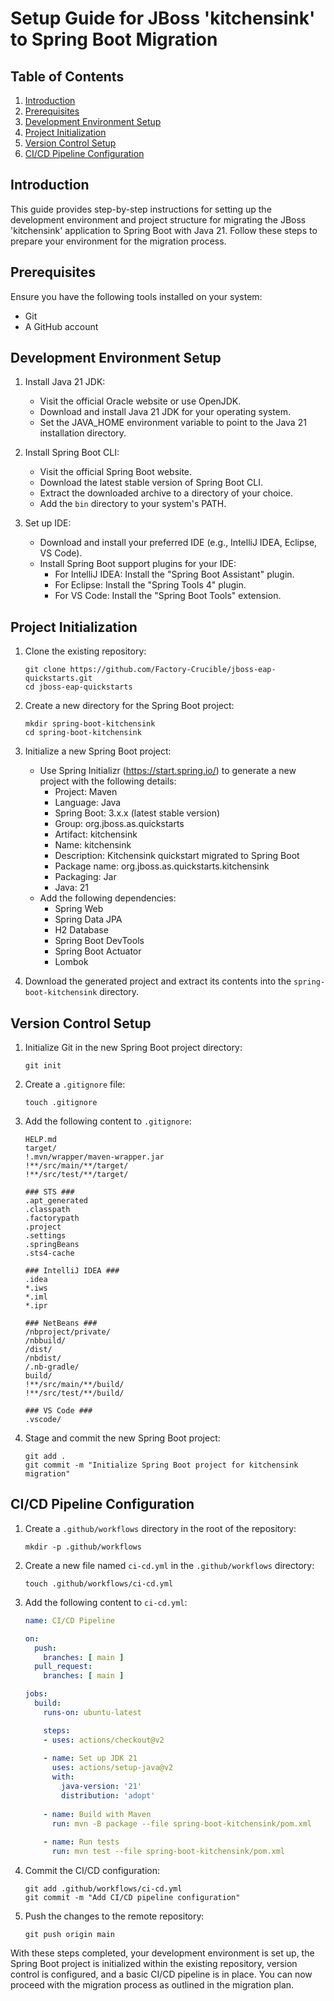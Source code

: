 
# Setup Guide for JBoss 'kitchensink' to Spring Boot Migration

## Table of Contents
1. [Introduction](#introduction)
2. [Prerequisites](#prerequisites)
3. [Development Environment Setup](#development-environment-setup)
4. [Project Initialization](#project-initialization)
5. [Version Control Setup](#version-control-setup)
6. [CI/CD Pipeline Configuration](#cicd-pipeline-configuration)

## Introduction

This guide provides step-by-step instructions for setting up the development environment and project structure for migrating the JBoss 'kitchensink' application to Spring Boot with Java 21. Follow these steps to prepare your environment for the migration process.

## Prerequisites

Ensure you have the following tools installed on your system:
- Git
- A GitHub account

## Development Environment Setup

1. Install Java 21 JDK:
   - Visit the official Oracle website or use OpenJDK.
   - Download and install Java 21 JDK for your operating system.
   - Set the JAVA_HOME environment variable to point to the Java 21 installation directory.

2. Install Spring Boot CLI:
   - Visit the official Spring Boot website.
   - Download the latest stable version of Spring Boot CLI.
   - Extract the downloaded archive to a directory of your choice.
   - Add the `bin` directory to your system's PATH.

3. Set up IDE:
   - Download and install your preferred IDE (e.g., IntelliJ IDEA, Eclipse, VS Code).
   - Install Spring Boot support plugins for your IDE:
     - For IntelliJ IDEA: Install the "Spring Boot Assistant" plugin.
     - For Eclipse: Install the "Spring Tools 4" plugin.
     - For VS Code: Install the "Spring Boot Tools" extension.

## Project Initialization

1. Clone the existing repository:
   ```
   git clone https://github.com/Factory-Crucible/jboss-eap-quickstarts.git
   cd jboss-eap-quickstarts
   ```

2. Create a new directory for the Spring Boot project:
   ```
   mkdir spring-boot-kitchensink
   cd spring-boot-kitchensink
   ```

3. Initialize a new Spring Boot project:
   - Use Spring Initializr (https://start.spring.io/) to generate a new project with the following details:
     - Project: Maven
     - Language: Java
     - Spring Boot: 3.x.x (latest stable version)
     - Group: org.jboss.as.quickstarts
     - Artifact: kitchensink
     - Name: kitchensink
     - Description: Kitchensink quickstart migrated to Spring Boot
     - Package name: org.jboss.as.quickstarts.kitchensink
     - Packaging: Jar
     - Java: 21
   - Add the following dependencies:
     - Spring Web
     - Spring Data JPA
     - H2 Database
     - Spring Boot DevTools
     - Spring Boot Actuator
     - Lombok

4. Download the generated project and extract its contents into the `spring-boot-kitchensink` directory.

## Version Control Setup

1. Initialize Git in the new Spring Boot project directory:
   ```
   git init
   ```

2. Create a `.gitignore` file:
   ```
   touch .gitignore
   ```

3. Add the following content to `.gitignore`:
   ```
   HELP.md
   target/
   !.mvn/wrapper/maven-wrapper.jar
   !**/src/main/**/target/
   !**/src/test/**/target/

   ### STS ###
   .apt_generated
   .classpath
   .factorypath
   .project
   .settings
   .springBeans
   .sts4-cache

   ### IntelliJ IDEA ###
   .idea
   *.iws
   *.iml
   *.ipr

   ### NetBeans ###
   /nbproject/private/
   /nbbuild/
   /dist/
   /nbdist/
   /.nb-gradle/
   build/
   !**/src/main/**/build/
   !**/src/test/**/build/

   ### VS Code ###
   .vscode/
   ```

4. Stage and commit the new Spring Boot project:
   ```
   git add .
   git commit -m "Initialize Spring Boot project for kitchensink migration"
   ```

## CI/CD Pipeline Configuration

1. Create a `.github/workflows` directory in the root of the repository:
   ```
   mkdir -p .github/workflows
   ```

2. Create a new file named `ci-cd.yml` in the `.github/workflows` directory:
   ```
   touch .github/workflows/ci-cd.yml
   ```

3. Add the following content to `ci-cd.yml`:
   ```yaml
   name: CI/CD Pipeline

   on:
     push:
       branches: [ main ]
     pull_request:
       branches: [ main ]

   jobs:
     build:
       runs-on: ubuntu-latest

       steps:
       - uses: actions/checkout@v2
       
       - name: Set up JDK 21
         uses: actions/setup-java@v2
         with:
           java-version: '21'
           distribution: 'adopt'
           
       - name: Build with Maven
         run: mvn -B package --file spring-boot-kitchensink/pom.xml
         
       - name: Run tests
         run: mvn test --file spring-boot-kitchensink/pom.xml
   ```

4. Commit the CI/CD configuration:
   ```
   git add .github/workflows/ci-cd.yml
   git commit -m "Add CI/CD pipeline configuration"
   ```

5. Push the changes to the remote repository:
   ```
   git push origin main
   ```

With these steps completed, your development environment is set up, the Spring Boot project is initialized within the existing repository, version control is configured, and a basic CI/CD pipeline is in place. You can now proceed with the migration process as outlined in the migration plan.
